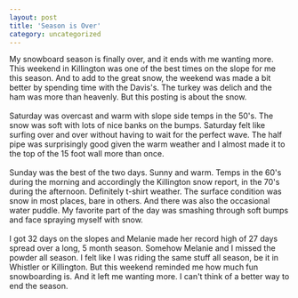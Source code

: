 ```yaml
---
layout: post
title: 'Season is Over'
category: uncategorized
---
```


My snowboard season is finally over, and it ends with me wanting more.  This weekend in Killington was one of the best times on the slope for me this season.  And to add to the great snow, the weekend was made a bit better by spending time with the Davis's.  The turkey was delich and the ham was more than heavenly.  But this posting is about the snow.
<br />
<br />Saturday was overcast and warm with slope side temps in the 50's.  The snow was soft with lots of nice banks on the bumps.  Saturday felt like surfing over and over without having to wait for the perfect wave.  The half pipe was surprisingly good given the warm weather and I almost made it to the top of the 15 foot wall more than once.
<br />
<br />Sunday was the best of the two days.  Sunny and warm.  Temps in the 60's during the morning and accordingly the Killington snow report, in the 70's during the afternoon.  Definitely t-shirt weather.  The surface condition was snow in most places, bare in others.  And there was also the occasional water puddle.  My favorite part of the day was smashing through soft bumps and face spraying myself with snow.
<br />
<br />I got 32 days on the slopes and Melanie made her record high of 27 days spread over a long, 5 month season.  Somehow Melanie and I missed the powder all season.  I felt like I was riding the same stuff all season, be it in Whistler or Killington.  But this weekend reminded me how much fun snowboarding is.  And it left me wanting more.  I can't think of a better way to end the season.
